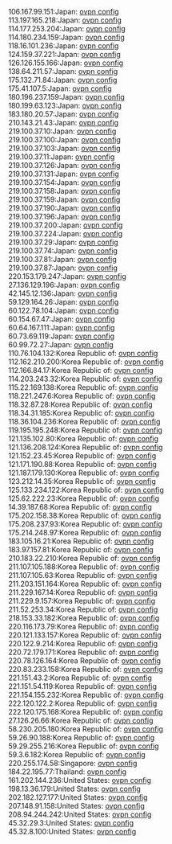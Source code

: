 106.167.99.151:Japan: [ovpn config](vpn/106_167_99_151.ovpn)  
113.197.165.218:Japan: [ovpn config](vpn/113_197_165_218.ovpn)  
114.177.253.204:Japan: [ovpn config](vpn/114_177_253_204.ovpn)  
114.180.234.159:Japan: [ovpn config](vpn/114_180_234_159.ovpn)  
118.16.101.236:Japan: [ovpn config](vpn/118_16_101_236.ovpn)  
124.159.37.221:Japan: [ovpn config](vpn/124_159_37_221.ovpn)  
126.126.155.166:Japan: [ovpn config](vpn/126_126_155_166.ovpn)  
138.64.211.57:Japan: [ovpn config](vpn/138_64_211_57.ovpn)  
175.132.71.84:Japan: [ovpn config](vpn/175_132_71_84.ovpn)  
175.41.107.5:Japan: [ovpn config](vpn/175_41_107_5.ovpn)  
180.196.237.159:Japan: [ovpn config](vpn/180_196_237_159.ovpn)  
180.199.63.123:Japan: [ovpn config](vpn/180_199_63_123.ovpn)  
183.180.20.57:Japan: [ovpn config](vpn/183_180_20_57.ovpn)  
210.143.21.43:Japan: [ovpn config](vpn/210_143_21_43.ovpn)  
219.100.37.10:Japan: [ovpn config](vpn/219_100_37_10.ovpn)  
219.100.37.100:Japan: [ovpn config](vpn/219_100_37_100.ovpn)  
219.100.37.103:Japan: [ovpn config](vpn/219_100_37_103.ovpn)  
219.100.37.11:Japan: [ovpn config](vpn/219_100_37_11.ovpn)  
219.100.37.126:Japan: [ovpn config](vpn/219_100_37_126.ovpn)  
219.100.37.131:Japan: [ovpn config](vpn/219_100_37_131.ovpn)  
219.100.37.154:Japan: [ovpn config](vpn/219_100_37_154.ovpn)  
219.100.37.158:Japan: [ovpn config](vpn/219_100_37_158.ovpn)  
219.100.37.159:Japan: [ovpn config](vpn/219_100_37_159.ovpn)  
219.100.37.190:Japan: [ovpn config](vpn/219_100_37_190.ovpn)  
219.100.37.196:Japan: [ovpn config](vpn/219_100_37_196.ovpn)  
219.100.37.200:Japan: [ovpn config](vpn/219_100_37_200.ovpn)  
219.100.37.224:Japan: [ovpn config](vpn/219_100_37_224.ovpn)  
219.100.37.29:Japan: [ovpn config](vpn/219_100_37_29.ovpn)  
219.100.37.74:Japan: [ovpn config](vpn/219_100_37_74.ovpn)  
219.100.37.81:Japan: [ovpn config](vpn/219_100_37_81.ovpn)  
219.100.37.87:Japan: [ovpn config](vpn/219_100_37_87.ovpn)  
220.153.179.247:Japan: [ovpn config](vpn/220_153_179_247.ovpn)  
27.136.129.196:Japan: [ovpn config](vpn/27_136_129_196.ovpn)  
42.145.12.136:Japan: [ovpn config](vpn/42_145_12_136.ovpn)  
59.129.164.26:Japan: [ovpn config](vpn/59_129_164_26.ovpn)  
60.122.78.104:Japan: [ovpn config](vpn/60_122_78_104.ovpn)  
60.154.67.47:Japan: [ovpn config](vpn/60_154_67_47.ovpn)  
60.64.167.111:Japan: [ovpn config](vpn/60_64_167_111.ovpn)  
60.73.69.119:Japan: [ovpn config](vpn/60_73_69_119.ovpn)  
60.99.72.27:Japan: [ovpn config](vpn/60_99_72_27.ovpn)  
110.76.104.132:Korea Republic of: [ovpn config](vpn/110_76_104_132.ovpn)  
112.162.210.200:Korea Republic of: [ovpn config](vpn/112_162_210_200.ovpn)  
112.166.84.17:Korea Republic of: [ovpn config](vpn/112_166_84_17.ovpn)  
114.203.243.32:Korea Republic of: [ovpn config](vpn/114_203_243_32.ovpn)  
115.22.169.138:Korea Republic of: [ovpn config](vpn/115_22_169_138.ovpn)  
118.221.247.6:Korea Republic of: [ovpn config](vpn/118_221_247_6.ovpn)  
118.32.87.28:Korea Republic of: [ovpn config](vpn/118_32_87_28.ovpn)  
118.34.31.185:Korea Republic of: [ovpn config](vpn/118_34_31_185.ovpn)  
118.36.104.236:Korea Republic of: [ovpn config](vpn/118_36_104_236.ovpn)  
119.195.195.248:Korea Republic of: [ovpn config](vpn/119_195_195_248.ovpn)  
121.135.102.80:Korea Republic of: [ovpn config](vpn/121_135_102_80.ovpn)  
121.136.208.124:Korea Republic of: [ovpn config](vpn/121_136_208_124.ovpn)  
121.152.23.45:Korea Republic of: [ovpn config](vpn/121_152_23_45.ovpn)  
121.171.190.88:Korea Republic of: [ovpn config](vpn/121_171_190_88.ovpn)  
121.187.179.130:Korea Republic of: [ovpn config](vpn/121_187_179_130.ovpn)  
123.212.14.35:Korea Republic of: [ovpn config](vpn/123_212_14_35.ovpn)  
125.133.234.122:Korea Republic of: [ovpn config](vpn/125_133_234_122.ovpn)  
125.62.222.23:Korea Republic of: [ovpn config](vpn/125_62_222_23.ovpn)  
14.39.187.68:Korea Republic of: [ovpn config](vpn/14_39_187_68.ovpn)  
175.202.158.38:Korea Republic of: [ovpn config](vpn/175_202_158_38.ovpn)  
175.208.237.93:Korea Republic of: [ovpn config](vpn/175_208_237_93.ovpn)  
175.214.248.97:Korea Republic of: [ovpn config](vpn/175_214_248_97.ovpn)  
183.105.16.21:Korea Republic of: [ovpn config](vpn/183_105_16_21.ovpn)  
183.97.157.81:Korea Republic of: [ovpn config](vpn/183_97_157_81.ovpn)  
210.183.22.210:Korea Republic of: [ovpn config](vpn/210_183_22_210.ovpn)  
211.107.105.188:Korea Republic of: [ovpn config](vpn/211_107_105_188.ovpn)  
211.107.105.63:Korea Republic of: [ovpn config](vpn/211_107_105_63.ovpn)  
211.203.151.164:Korea Republic of: [ovpn config](vpn/211_203_151_164.ovpn)  
211.229.167.14:Korea Republic of: [ovpn config](vpn/211_229_167_14.ovpn)  
211.229.9.157:Korea Republic of: [ovpn config](vpn/211_229_9_157.ovpn)  
211.52.253.34:Korea Republic of: [ovpn config](vpn/211_52_253_34.ovpn)  
218.153.33.182:Korea Republic of: [ovpn config](vpn/218_153_33_182.ovpn)  
220.116.173.79:Korea Republic of: [ovpn config](vpn/220_116_173_79.ovpn)  
220.121.133.157:Korea Republic of: [ovpn config](vpn/220_121_133_157.ovpn)  
220.122.9.214:Korea Republic of: [ovpn config](vpn/220_122_9_214.ovpn)  
220.72.179.171:Korea Republic of: [ovpn config](vpn/220_72_179_171.ovpn)  
220.78.126.164:Korea Republic of: [ovpn config](vpn/220_78_126_164.ovpn)  
220.83.233.158:Korea Republic of: [ovpn config](vpn/220_83_233_158.ovpn)  
221.151.43.2:Korea Republic of: [ovpn config](vpn/221_151_43_2.ovpn)  
221.151.54.119:Korea Republic of: [ovpn config](vpn/221_151_54_119.ovpn)  
221.154.155.232:Korea Republic of: [ovpn config](vpn/221_154_155_232.ovpn)  
222.120.122.2:Korea Republic of: [ovpn config](vpn/222_120_122_2.ovpn)  
222.120.175.168:Korea Republic of: [ovpn config](vpn/222_120_175_168.ovpn)  
27.126.26.66:Korea Republic of: [ovpn config](vpn/27_126_26_66.ovpn)  
58.230.205.180:Korea Republic of: [ovpn config](vpn/58_230_205_180.ovpn)  
59.26.90.188:Korea Republic of: [ovpn config](vpn/59_26_90_188.ovpn)  
59.29.255.216:Korea Republic of: [ovpn config](vpn/59_29_255_216.ovpn)  
59.3.6.182:Korea Republic of: [ovpn config](vpn/59_3_6_182.ovpn)  
220.255.174.58:Singapore: [ovpn config](vpn/220_255_174_58.ovpn)  
184.22.195.77:Thailand: [ovpn config](vpn/184_22_195_77.ovpn)  
161.202.144.236:United States: [ovpn config](vpn/161_202_144_236.ovpn)  
198.13.36.179:United States: [ovpn config](vpn/198_13_36_179.ovpn)  
202.182.127.177:United States: [ovpn config](vpn/202_182_127_177.ovpn)  
207.148.91.158:United States: [ovpn config](vpn/207_148_91_158.ovpn)  
208.94.244.242:United States: [ovpn config](vpn/208_94_244_242.ovpn)  
45.32.29.3:United States: [ovpn config](vpn/45_32_29_3.ovpn)  
45.32.8.100:United States: [ovpn config](vpn/45_32_8_100.ovpn)  
